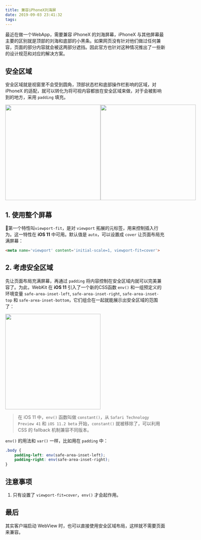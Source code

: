 ```yaml
---
title: 兼容iPhoneX刘海屏
date: 2019-09-03 23:41:32
tags:
---
```


最近在做一个WebApp，需要兼容 iPhoneX 的刘海屏幕，iPhoneX 与其他屏幕最主要的区别就是顶部的刘海和底部的小黑条。如果网页没有针对他们做过任何兼容，页面的部分内容就会被这两部分遮挡。因此官方也针对这种情况推出了一些新的设计规范和对应的解决方案。

<!-- more -->

## 安全区域
安全区域就是视窗里不会受到圆角，顶部状态栏和底部操作栏影响的区域，对 iPhoneX 的适配，就可以转化为将可视内容都放在安全区域来做，对于会被影响到的地方，采用 `padding` 填充。

<div style="display: flex;">
<img height="300" src="https://developer.apple.com/design/human-interface-guidelines/ios/images/LayoutGuides_Portrait.svg">
<img height="300" src="https://developer.apple.com/design/human-interface-guidelines/ios/images/LayoutGuides_Landscape.svg">
</div>

## 1. 使用整个屏幕
第一个特性叫`viewport-fit`，是对 `viewport` 拓展的元标签，用来控制插入行为。这一特性在 **iOS 11** 中可用。默认值是 `auto`，可以设置成 `cover` 让页面布局充满屏幕：

```html
<meta name='viewport' content='initial-scale=1, viewport-fit=cover'>
```

## 2. 考虑安全区域
先让页面布局充满屏幕，再通过 `padding` 将内容控制在安全区域内就可以完美兼容了。为此，WebKit 在 **iOS 11** 引入了一个新的CSS函数 `env()` 和一组预定义的环境变量 `safe-area-inset-left`, `safe-area-inset-right`, `safe-area-inset-top` 和 `safe-area-inset-bottom`，它们组合在一起就能展示出安全区域的范围了：

<img height="300" src="https://webkit.org/wp-content/uploads/safe-areas-1.png">

> 在 iOS 11 中，`env()` 函数叫做 `constant()`，从 `Safari Technology Preview 41` 和 `iOS 11.2 beta` 开始，`constant()` 就被移除了，可以利用 CSS 的 fallback 机制兼容不同版本。

`env()` 的用法和 `var()` 一样，比如用在 `padding` 中：

```css
.body {
    padding-left: env(safe-area-inset-left);
    padding-right: env(safe-area-inset-right);
}
```

## 注意事项
1. 只有设置了 `viewport-fit=cover`，`env()` 才会起作用。

## 最后
其实客户端启动 WebView 时，也可以直接使用安全区域布局，这样就不需要页面来兼容。